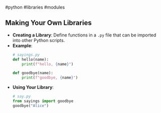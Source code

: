 #python #libraries #modules 
## Making Your Own Libraries
- **Creating a Library**: Define functions in a `.py` file that can be imported into other Python scripts.
- **Example**:
  ```python
  # sayings.py
  def hello(name):
      print(f"hello, {name}")

  def goodbye(name):
      print(f"goodbye, {name}")
  ```
- **Using Your Library**: 
  ```python
  # say.py
  from sayings import goodbye
  goodbye("Alice")
  ```